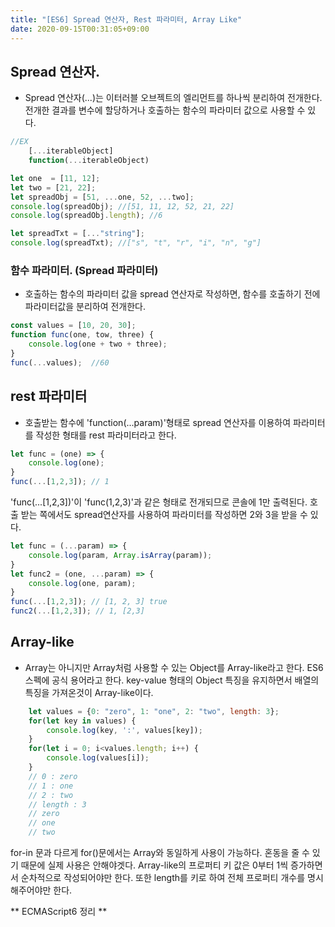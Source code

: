 ```yaml
---
title: "[ES6] Spread 연산자, Rest 파라미터, Array Like"
date: 2020-09-15T00:31:05+09:00
---
```

## Spread 연산자.
- Spread 연산자(...)는 이터러블 오브젝트의 엘리먼트를 하나씩 분리하여 전개한다. 전개한 결과를 변수에 할당하거나 호출하는 함수의 파라미터 값으로 사용할 수 있다.
```javascript
//EX
    [...iterableObject]
    function(...iterableObject) 
``` 
```javascript
let one  = [11, 12];
let two = [21, 22];
let spreadObj = [51, ...one, 52, ...two];
console.log(spreadObj); //[51, 11, 12, 52, 21, 22]
console.log(spreadObj.length); //6

let spreadTxt = [..."string"];
console.log(spreadTxt); //["s", "t", "r", "i", "n", "g"]
```
### 함수 파라미터. (Spread  파라미터)
- 호출하는 함수의 파라미터 값을  spread 연산자로 작성하면, 함수를 호출하기 전에 파라미터값을 분리하여 전개한다.
```javascript
const values = [10, 20, 30];
function func(one, tow, three) {
    console.log(one + two + three);
}
func(...values);  //60
```

## rest 파라미터
- 호출받는 함수에 'function(...param)'형태로 spread 연산자를 이용하여 파라미터를 작성한 형태를 rest 파라미터라고 한다.
```javascript
let func = (one) => {
    console.log(one);
}
func(...[1,2,3]); // 1
```
'func(...[1,2,3])'이 'func(1,2,3)'과 같은 형태로 전개되므로 콘솔에 1만 출력된다. 호출 받는 쪽에서도 spread연산자를 사용하여 파라미터를 작성하면 2와 3을 받을 수 있다.
```javascript
let func = (...param) => {
    console.log(param, Array.isArray(param));
}
let func2 = (one, ...param) => {
    console.log(one, param);
}
func(...[1,2,3]); // [1, 2, 3] true
func2(...[1,2,3]); // 1, [2,3]
```

## Array-like
- Array는 아니지만 Array처럼 사용할 수 있는 Object를 Array-like라고 한다. ES6 스펙에 공식 용어라고 한다. 
  key-value 형태의 Object 특징을 유지하면서 배열의 특징을 가져온것이 Array-like이다.  
```javascript
    let values = {0: "zero", 1: "one", 2: "two", length: 3};
    for(let key in values) {
        console.log(key, ':', values[key]);
    }
    for(let i = 0; i<values.length; i++) {
        console.log(values[i]);
    }
    // 0 : zero 
    // 1 : one 
    // 2 : two 
    // length : 3
    // zero 
    // one 
    // two    
```
for-in 문과 다르게 for()문에서는 Array와 동일하게 사용이 가능하다. 혼동을 줄 수 있기 때문에 실제 사용은 안해야겟다.
Array-like의 프로퍼티 키 값은 0부터 1씩 증가하면서 순차적으로 작성되어야만 한다. 또한 length를 키로 하여 전체 프로퍼티 개수를 명시 해주어야만 한다.

** ECMAScript6 정리 **